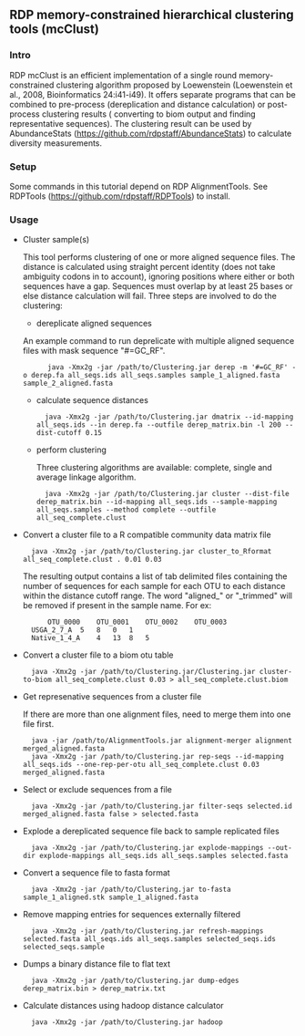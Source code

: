 ## RDP memory-constrained hierarchical clustering tools (mcClust)

### Intro

RDP mcClust is an efficient implementation of a single round memory-constrained clustering algorithm proposed by Loewenstein (Loewenstein et al., 2008, Bioinformatics 24:i41-i49). 
It offers separate programs that can be combined to pre-process (dereplication and distance calculation)
 or post-process clustering results ( converting to biom output and finding representative sequences). 
 The clustering result can be used by AbundanceStats (https://github.com/rdpstaff/AbundanceStats) to calculate diversity measurements.

### Setup
Some commands in this tutorial depend on RDP AlignmentTools. See RDPTools (https://github.com/rdpstaff/RDPTools) to install.

### Usage

* Cluster sample(s)

	This tool performs clustering of one or more aligned sequence files. The distance is calculated using straight percent identity (does not take ambiguity codons in to account), 
ignoring positions where either or both sequences have a gap. Sequences must overlap by at least 25 bases or else distance calculation will fail. Three steps are involved to do the clustering:

	* dereplicate aligned sequences
	
  	An example command to run deprelicate with multiple aligned sequence files with mask sequence "#=GC_RF".
		
			java -Xmx2g -jar /path/to/Clustering.jar derep -m '#=GC_RF' -o derep.fa all_seqs.ids all_seqs.samples sample_1_aligned.fasta sample_2_aligned.fasta
	
	* calculate sequence distances
		
			java -Xmx2g -jar /path/to/Clustering.jar dmatrix --id-mapping all_seqs.ids --in derep.fa --outfile derep_matrix.bin -l 200 --dist-cutoff 0.15

	* perform clustering
	
		Three clustering algorithms are available: complete, single and average linkage algorithm.
		
			java -Xmx2g -jar /path/to/Clustering.jar cluster --dist-file derep_matrix.bin --id-mapping all_seqs.ids --sample-mapping all_seqs.samples --method complete --outfile all_seq_complete.clust

* Convert a cluster file to a R compatible community data matrix file
 			
 		java -Xmx2g -jar /path/to/Clustering.jar cluster_to_Rformat all_seq_complete.clust . 0.01 0.03
 		
 	The resulting output contains a list of tab delimited files containing the number of sequences for each sample for each OTU to each distance within the distance cutoff range. 
 	The word "aligned_" or "_trimmed" will be removed if present in the sample name. For ex:
 		
 			OTU_0000	OTU_0001	OTU_0002	OTU_0003
 		USGA_2_7_A	5	8	0	1
 		Native_1_4_A	4	13	8	5
 			
* Convert a cluster file to a biom otu table

		java -Xmx2g -jar /path/to/Clustering.jar/Clustering.jar cluster-to-biom all_seq_complete.clust 0.03 > all_seq_complete.clust.biom 

* Get represenative sequences from a cluster file

	If there are more than one alignment files, need to merge them into one file first.
		
		java -jar /path/to/AlignmentTools.jar alignment-merger alignment merged_aligned.fasta
		java -Xmx2g -jar /path/to/Clustering.jar rep-seqs --id-mapping all_seqs.ids --one-rep-per-otu all_seq_complete.clust 0.03 merged_aligned.fasta
		
* Select or exclude sequences from a file
	
		java -Xmx2g -jar /path/to/Clustering.jar filter-seqs selected.id merged_aligned.fasta false > selected.fasta

* Explode a dereplicated sequence file back to sample replicated files

		java -Xmx2g -jar /path/to/Clustering.jar explode-mappings --out-dir explode-mappings all_seqs.ids all_seqs.samples selected.fasta

* Convert a sequence file to fasta format		

		java -Xmx2g -jar /path/to/Clustering.jar to-fasta sample_1_aligned.stk sample_1_aligned.fasta
		
* Remove mapping entries for sequences externally filtered

		java -Xmx2g -jar /path/to/Clustering.jar refresh-mappings selected.fasta all_seqs.ids all_seqs.samples selected_seqs.ids selected_seqs.sample

* Dumps a binary distance file to flat text

		java -Xmx2g -jar /path/to/Clustering.jar dump-edges derep_matrix.bin > derep_matrix.txt
		
* Calculate distances using hadoop distance calculator	

		java -Xmx2g -jar /path/to/Clustering.jar hadoop
